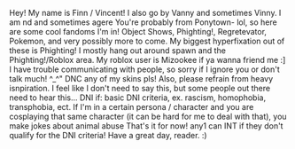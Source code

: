 Hey! My name is Finn / Vincent! I also go by Vanny and sometimes Vinny. 
I am nd and sometimes agere
You're probably from Ponytown- lol, so here are some cool fandoms I'm in! 
Object Shows, Phighting!, Regretevator, Pokemon, and very possibly more to come.
My biggest hyperfixation out of these is Phighting!
I mostly hang out around spawn and the Phighting!/Roblox area.
My roblox user is Mizookee if ya wanna friend me :]
I have trouble communicating with people, so sorry if I ignore you or don't talk much! ^_^"
DNC any of my skins pls! Also, please refrain from heavy isnpiration. I feel like I don't need to say this, but some people out there need to hear this...
DNI if: basic DNI criteria, ex. rascism, homophobia, transphobia, ect. If I'm in a certain persona / character and you are cosplaying that same character (it can be hard for me to deal with that), you make jokes about animal abuse
That's it for now! any1 can INT if they don't qualify for the DNI criteria! Have a great day, reader. :) 
